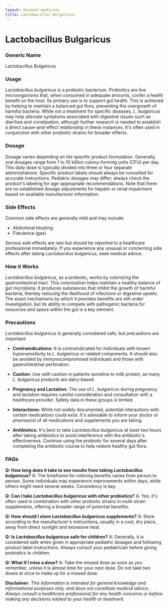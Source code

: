 ```yaml
---
layout: minimal-medicine
title: Lactobacillus Bulgaricus
---
```


# Lactobacillus Bulgaricus
### Generic Name
Lactobacillus Bulgaricus

### Usage
*Lactobacillus bulgaricus* is a probiotic bacterium.  Probiotics are live microorganisms that, when consumed in adequate amounts, confer a health benefit on the host.  Its primary use is to support gut health.  This is achieved by helping to maintain a balanced gut flora, preventing the overgrowth of harmful bacteria.  While not a treatment for specific diseases,  *L. bulgaricus* may help alleviate symptoms associated with digestive issues such as diarrhea and constipation, although further research is needed to establish a direct cause-and-effect relationship in these instances. It's often used in conjunction with other probiotic strains for broader effects.


### Dosage
Dosage varies depending on the specific product formulation.  Generally, oral dosages range from 1 to 10 billion colony-forming units (CFU) per day. This daily dose is typically divided into three or four separate administrations.  Specific product labels should always be consulted for accurate instructions.  Pediatric dosages may differ; always check the product's labeling for age-appropriate recommendations.  Note that there are no established dosage adjustments for hepatic or renal impairment based on available manufacturer information.

### Side Effects
Common side effects are generally mild and may include:

* Abdominal bloating
* Flatulence (gas)


Serious side effects are rare but should be reported to a healthcare professional immediately.  If you experience any unusual or concerning side effects after taking *Lactobacillus bulgaricus*, seek medical advice.

### How it Works
*Lactobacillus bulgaricus*, as a probiotic, works by colonizing the gastrointestinal tract. This colonization helps maintain a healthy balance of gut microbiota.  It produces substances that inhibit the growth of harmful bacteria, thereby reducing the likelihood of infections or digestive upsets. The exact mechanisms by which it provides benefits are still under investigation, but its ability to compete with pathogenic bacteria for resources and space within the gut is a key element.

### Precautions
*Lactobacillus bulgaricus* is generally considered safe, but precautions are important:

* **Contraindications:** It is contraindicated for individuals with known hypersensitivity to *L. bulgaricus* or related components.  It should also be avoided by immunocompromised individuals and those with gastrointestinal perforation.

* **Caution:**  Use with caution in patients sensitive to milk protein, as many *L. bulgaricus* products are dairy-based.

* **Pregnancy and Lactation:** The use of *L. bulgaricus* during pregnancy and lactation requires careful consideration and consultation with a healthcare provider. Safety data in these groups is limited.

* **Interactions:** While not widely documented, potential interactions with certain medications could exist.  It's advisable to inform your doctor or pharmacist of all medications and supplements you are taking.

* **Antibiotics:** It's best to take *Lactobacillus bulgaricus* at least two hours after taking antibiotics to avoid interference with the antibiotic's effectiveness. Continue using the probiotic for several days after completing the antibiotic course to help restore healthy gut flora.


### FAQs

**Q: How long does it take to see results from taking *Lactobacillus bulgaricus*?**
A: The timeframe for noticing benefits varies from person to person. Some individuals may experience improvements within days, while others might need several weeks.  Consistency is key.

**Q: Can I take *Lactobacillus bulgaricus* with other probiotics?**
A:  Yes, it's often used in combination with other probiotic strains in multi-strain supplements, offering a broader range of potential benefits.

**Q: How should I store *Lactobacillus bulgaricus* supplements?**
A: Store according to the manufacturer's instructions, usually in a cool, dry place, away from direct sunlight and excessive heat.

**Q:  Is *Lactobacillus bulgaricus* safe for children?**
A:  Generally, it is considered safe when given in appropriate pediatric dosages and following product label instructions. Always consult your pediatrician before giving probiotics to children.

**Q: What if I miss a dose?**
A: Take the missed dose as soon as you remember, unless it is almost time for your next dose. Do not take two doses at once to make up for a missed dose.


**Disclaimer:** *This information is intended for general knowledge and informational purposes only, and does not constitute medical advice. Always consult a healthcare professional for any health concerns or before making any decisions related to your health or treatment.*
